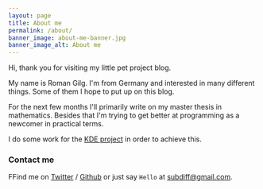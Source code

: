 ```yaml
---
layout: page
title: About me
permalink: /about/
banner_image: about-me-banner.jpg
banner_image_alt: About me
---
```


Hi, thank you for visiting my little pet project blog.

My name is Roman Gilg. I'm from Germany and interested in many different things. Some of them I hope to put up on this blog.

For the next few months I'll primarily write on my master thesis in mathematics. Besides that I'm trying to get better at programming as a newcomer in practical terms.

I do some work for the [KDE project][kde] in order to achieve this.

### Contact me

FFind me on [Twitter][Twitter] / [Github][github] or just say `Hello` at [subdiff@gmail.com](subdiff@gmail.com).

[kde]: https://www.kde.org/
[twitter]: https://twitter.com/subdiff
[github]: https://github.com/subdiff
